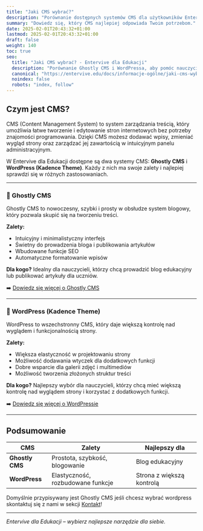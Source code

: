 ```yaml
---
title: "Jaki CMS wybrać?"
description: "Porównanie dostępnych systemów CMS dla użytkowników Entervive dla Edukacji."
summary: "Dowiedz się, który CMS najlepiej odpowiada Twoim potrzebom."
date: 2025-02-01T20:43:32+01:00
lastmod: 2025-02-01T20:43:32+01:00
draft: false
weight: 140
toc: true
seo:
  title: "Jaki CMS wybrać? - Entervive dla Edukacji"
  description: "Porównanie Ghostly CMS i WordPressa, aby pomóc nauczycielom wybrać najlepszą opcję dla ich strony."
  canonical: "https://entervive.edu/docs/informacje-ogólne/jaki-cms-wybrać"
  noindex: false
  robots: "index, follow"
---
```


## Czym jest CMS?

CMS (Content Management System) to system zarządzania treścią, który umożliwia łatwe tworzenie i edytowanie stron internetowych bez potrzeby znajomości programowania. Dzięki CMS możesz dodawać wpisy, zmieniać wygląd strony oraz zarządzać jej zawartością w intuicyjnym panelu administracyjnym.

W Entervive dla Edukacji dostępne są dwa systemy CMS: **Ghostly CMS** i **WordPress (Kadence Theme)**. Każdy z nich ma swoje zalety i najlepiej sprawdzi się w różnych zastosowaniach.

---

### 🔹 Ghostly CMS

Ghostly CMS to nowoczesny, szybki i prosty w obsłudze system blogowy, który pozwala skupić się na tworzeniu treści.

**Zalety:**

- Intuicyjny i minimalistyczny interfejs
- Świetny do prowadzenia bloga i publikowania artykułów
- Wbudowane funkcje SEO
- Automatyczne formatowanie wpisów

**Dla kogo?**
Idealny dla nauczycieli, którzy chcą prowadzić blog edukacyjny lub publikować artykuły dla uczniów.

➡️ [Dowiedz się więcej o Ghostly CMS](/docs/ghostly-cms/)

---

### 🔹 WordPress (Kadence Theme)

WordPress to wszechstronny CMS, który daje większą kontrolę nad wyglądem i funkcjonalnością strony.

**Zalety:**

- Większa elastyczność w projektowaniu strony
- Możliwość dodawania wtyczek dla dodatkowych funkcji
- Dobre wsparcie dla galerii zdjęć i multimediów
- Możliwość tworzenia złożonych struktur treści

**Dla kogo?**
Najlepszy wybór dla nauczycieli, którzy chcą mieć większą kontrolę nad wyglądem strony i korzystać z dodatkowych funkcji.

➡️ [Dowiedz się więcej o WordPressie](/docs/wordpress/)

---

## Podsumowanie

| CMS             | Zalety                            | Najlepszy dla             |
| --------------- | --------------------------------- | ------------------------- |
| **Ghostly CMS** | Prostota, szybkość, blogowanie    | Blog edukacyjny           |
| **WordPress**   | Elastyczność, rozbudowane funkcje | Strona z większą kontrolą |

Domyślnie przypisywany jest Ghostly CMS jeśli chcesz wybrać wordpress skontaktuj się z nami w sekcji [Kontakt](/docs/informacje-ogólne/kontakt-i-faq/)!

---

_Entervive dla Edukacji – wybierz najlepsze narzędzie dla siebie._
